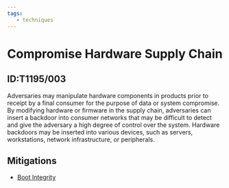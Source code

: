 ```yaml
---
tags:
   - techniques
---
```

# Compromise Hardware Supply Chain
## ID:T1195/003
Adversaries may manipulate hardware components in products prior to receipt by a final consumer for the purpose of data or system compromise. By modifying hardware or firmware in the supply chain, adversaries can insert a backdoor into consumer networks that may be difficult to detect and give the adversary a high degree of control over the system. Hardware backdoors may be inserted into various devices, such as servers, workstations, network infrastructure, or peripherals.
## Mitigations
* [Boot Integrity](/mitre/mitigations/M1046)
